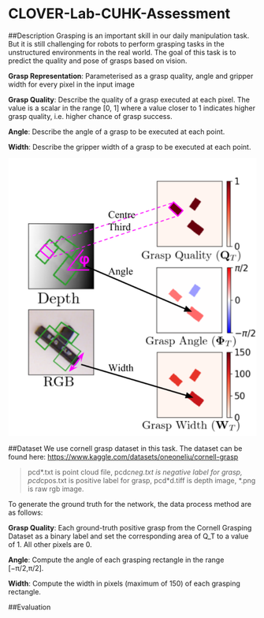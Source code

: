 # CLOVER-Lab-CUHK-Assessment


##Description
Grasping is an important skill in our daily manipulation task. But it is still challenging for robots to perform grasping tasks in the
unstructured environments in the real world. The goal of this task is to predict the quality and pose of
grasps based on vision.   

**Grasp Representation**: Parameterised as a grasp quality, 
angle and gripper width for every pixel in the input image

**Grasp Quality**: Describe the quality of a grasp
executed at each pixel. The value is a scalar in the
range [0, 1] where a value closer to 1 indicates higher grasp
quality, i.e. higher chance of grasp success. 

**Angle**: Describe the angle of a grasp to
be executed at each point. 

**Width**: Describe the gripper width of a grasp
to be executed at each point.

![](images/input_output.png)


##Dataset
We use cornell grasp dataset in this task. The dataset can be found here:
https://www.kaggle.com/datasets/oneoneliu/cornell-grasp

>pcd*.txt is point cloud file, pcd*cneg.txt 
> is negative label for grasp, 
> pcd*cpos.txt is positive label for grasp,
>pcd*d.tiff is depth image,
>*.png is raw rgb image.

To generate the ground truth for the network, 
the data process method are as follows:

**Grasp Quality**: Each ground-truth positive grasp from 
the Cornell Grasping Dataset as a binary label and set
the corresponding area of Q_T to a value of 1. All other 
pixels are 0.

**Angle**: Compute the angle of each grasping rectangle
in the range [−π/2,π/2].

**Width**: Compute the width in 
pixels (maximum of 150) of each grasping rectangle.

##Evaluation

